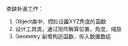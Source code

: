 查缺补漏工作：
1. Object类中，假如设置XYZ角度的函数
2. 设计工具类，通过矩阵解算位置，角度，缩放
3. Geometry`新增构造函数，传入数据数组
<!--stackedit_data:
eyJoaXN0b3J5IjpbLTE5NjM2NDk2NjNdfQ==
-->